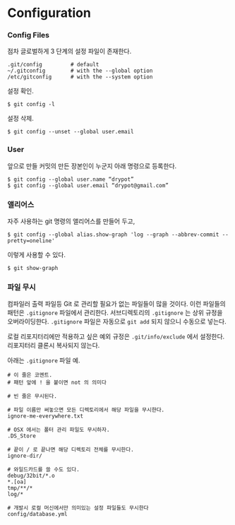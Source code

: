 # Configuration

### Config Files

점차 글로벌하게 3 단계의  설정 파일이 존재한다.

	.git/config         # default
	~/.gitconfig        # with the --global option
	/etc/gitconfig      # with the --system option


설정 확인.

	$ git config -l

설정 삭제.

	$ git config --unset --global user.email


### User

앞으로 만들 커밋의 만든 장본인이 누군지 아래 명령으로 등록한다.

	$ git config --global user.name “drypot”                        
	$ git config --global user.email “drypot@gmail.com”


### 앨리어스

자주 사용하는 git 명령의 앨리어스를 만들어 두고,

	$ git config --global alias.show-graph 'log --graph --abbrev-commit --pretty=oneline'

이렇게 사용할 수 있다.
	
	$ git show-graph


### 파일 무시

컴파일러 출력 파일등 Git 로 관리할 필요가 없는 파일들이 많을 것이다.
이런 파일들의 패턴은 `.gitignore` 파일에서 관리한다.
서브디렉토리의 `.gitignore` 는 상위 규정을 오버라이딩한다. 
`.gitignore` 파일은 자동으로 `git add` 되지 않으니 수동으로 넣는다.

로컬 리포지터리에만 적용하고 싶은 예외 규정은 `.git/info/exclude` 에서 설정한다.
리포지터리 클론시 복사되지 않는다.

아래는 `.gitignore` 파일 예.

	# 이 줄은 코멘트.
	# 패턴 앞에 ! 을 붙이면 not 의 의미다

	# 빈 줄은 무시된다.

	# 파일 이름만 써놓으면 모든 디렉토리에서 해당 파일을 무시한다.
	ignore-me-everywhere.txt
	
	# OSX 에서는 폴터 관리 파일도 무시하자.
	.DS_Store

	# 끝이 / 로 끝나면 해당 디렉토리 전체를 무시한다.
	ignore-dir/

	# 와일드카드를 쓸 수도 있다.
	debug/32bit/*.o
	*.[oa]
	tmp/**/*
	log/*

	# 개발시 로컬 머신에서만 의미있는 설정 파일들도 무시한다
	config/database.yml


